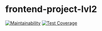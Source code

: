 # frontend-project-lvl2

[![Maintainability](https://api.codeclimate.com/v1/badges/9a9b860bc33a1f657bcd/maintainability)](https://codeclimate.com/github/olekhova/frontend-project-lvl2/maintainability)
[![Test Coverage](https://api.codeclimate.com/v1/badges/9a9b860bc33a1f657bcd/test_coverage)](https://codeclimate.com/github/olekhova/frontend-project-lvl2/test_coverage)